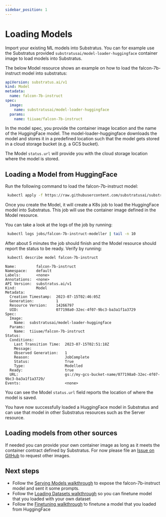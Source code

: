 ```yaml
---
sidebar_position: 1
---
```


# Loading Models

<!-- THE MARKDOWN (.md) FILE IS GENERATED FROM THE NOTEBOOK (.ipynb) FILE -->

Import your existing ML models into Substratus.
You can for example use the Substratus provided `substratusai/model-loader-huggingface`
container image to load models into Substratus.

The below Model resource shows an example on how to load the falcon-7b-instruct
model into substratus:

```yaml
apiVersion: substratus.ai/v1
kind: Model
metadata:
  name: falcon-7b-instruct
spec:
  image:
    name: substratusai/model-loader-huggingface
  params:
    name: tiiuae/falcon-7b-instruct
```

In the model spec, you provide the container image location and the name
of the HuggingFace model. The model-loader-huggingface downloads the model
and stores it in a predefined location such that the model gets stored
in a cloud storage bucket (e.g. a GCS bucket).

The Model `status.url` will provide you with the cloud storage location
where the model is stored.

## Loading a Model from HuggingFace

Run the following command to load the falcon-7b-instruct model:



```bash
 kubectl apply -f https://raw.githubusercontent.com/substratusai/substratus/main/examples/falcon-7b-instruct/base-model.yaml
```

Once you create the Model, it will create a K8s job to load the HuggingFace model
into Substratus. This job will use the container image defined in the Model resource.

You can take a look at the logs of the job by running:



```bash
 kubectl logs jobs/falcon-7b-instruct-modeller | tail -n 10
```

After about 5 minutes the job should finish and the Model resource should report the status
to be ready. Verify by running:



```bash
 kubectl describe model falcon-7b-instruct
```

    Name:         falcon-7b-instruct
    Namespace:    default
    Labels:       <none>
    Annotations:  <none>
    API Version:  substratus.ai/v1
    Kind:         Model
    Metadata:
      Creation Timestamp:  2023-07-15T02:46:05Z
      Generation:          1
      Resource Version:    14266797
      UID:                 077198a0-32ec-4f07-9bc3-ba3a1f1a3729
    Spec:
      Image:
        Name:  substratusai/model-loader-huggingface
      Params:
        Name:  tiiuae/falcon-7b-instruct
    Status:
      Conditions:
        Last Transition Time:  2023-07-15T02:51:18Z
        Message:               
        Observed Generation:   1
        Reason:                JobComplete
        Status:                True
        Type:                  Modelled
      Ready:                   true
      URL:                     gs://my-gcs-bucket-name/077198a0-32ec-4f07-9bc3-ba3a1f1a3729/
    Events:                    <none>


You can see the Model `status.url` field reports the location of where the model is saved.

You have now successfully loaded a HuggingFace model in Substratus and can use that
model in other Substratus resources such as the Server resource.

## Loading models from other sources

If needed you can provide your own container image as long as it meets
the container contract defined by Substratus. For
now please file an [Issue on GitHub](https://github.com/substratusai/substratus/issues) to request other images.

## Next steps

- Follow the [Serving Models walkthrough](./serving-models.md) to expose the falcon-7b-instruct model
  and sent it some prompts.
- Follow the [Loading Datasets walkthrough](./loading-datasets.md) so you can finetune
  model that you loaded with your own dataset
- Follow the [Finetuning walkthrough](./finetuning-models.md) to finetune a model that you loaded from HuggingFace

